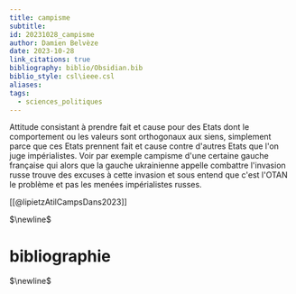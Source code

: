 ```yaml
---
title: campisme
subtitle: 
id: 20231028_campisme
author: Damien Belvèze
date: 2023-10-28
link_citations: true
bibliography: biblio/Obsidian.bib
biblio_style: csl\ieee.csl
aliases: 
tags:
  - sciences_politiques
---
```

Attitude consistant à prendre fait et cause pour des Etats dont le comportement ou les valeurs sont orthogonaux aux siens, simplement parce que ces Etats prennent fait et cause contre d'autres Etats que l'on juge impérialistes. Voir par exemple campisme d'une certaine gauche française qui alors que la gauche ukrainienne appelle combattre l'invasion russe trouve des excuses à cette invasion et sous entend que c'est l'OTAN le problème et pas les menées impérialistes russes. 

[[@lipietzAtilCampsDans2023]]


$\newline$
# bibliographie
$\newline$






